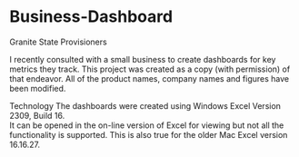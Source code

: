 # Business-Dashboard
Granite State Provisioners

I recently consulted with a small business to create dashboards for key metrics they track.  This project was created as a copy (with permission) of that endeavor.  All of the product names, company names and figures have been modified.

Technology
The dashboards were created using Windows Excel Version 2309, Build 16.  
It can be opened in the on-line version of Excel for viewing but not all the functionality is supported.  This is also true for the older Mac Excel version 16.16.27.
